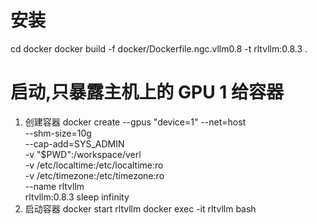 # 安装
cd docker
docker build -f docker/Dockerfile.ngc.vllm0.8 -t rltvllm:0.8.3 .

# 启动,只暴露主机上的 GPU 1 给容器
1. 创建容器
docker create --gpus "device=1" --net=host \
  --shm-size=10g \
  --cap-add=SYS_ADMIN \
  -v "$PWD":/workspace/verl \
  -v /etc/localtime:/etc/localtime:ro \
  -v /etc/timezone:/etc/timezone:ro \
  --name rltvllm \
  rltvllm:0.8.3 sleep infinity
2. 启动容器
docker start rltvllm
docker exec -it rltvllm bash
